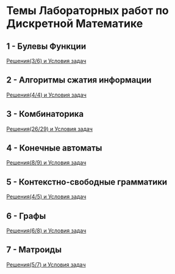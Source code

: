 # Темы Лабораторных работ по Дискретной Математике

## 1 - Булевы Функции
<a href = https://github.com/pertsevpv/ITMO-CT-2019-2020/tree/master/DiscreteMathLabs/1st-Lab>Решения(3/6) и Условия задач</a>  
## 2 - Алгоритмы сжатия информации
<a href = https://github.com/pertsevpv/ITMO-CT-2019-2020/tree/master/DiscreteMathLabs/2nd-Lab>Решения(4/4) и Условия задач</a>  
## 3 - Комбинаторика
<a href = https://github.com/pertsevpv/ITMO-CT-2019-2020/tree/master/DiscreteMathLabs/3rd-Lab>Решения(26/29) и Условия задач</a>  

## 4 - Конечные автоматы
<a href = https://github.com/pertsevpv/ITMO-CT-2019-2020/tree/master/DiscreteMathLabs/4th-Lab>Решения(8/9) и Условия задач</a>  
## 5 - Контекстно-свободные грамматики
<a href = https://github.com/pertsevpv/ITMO-CT-2019-2020/tree/master/DiscreteMathLabs/5th-Lab>Решения(4/5) и Условия задач</a>  

## 6 - Графы

<a href = https://github.com/pertsevpv/ITMO-CT-2019-2020/tree/master/DiscreteMathLabs/6th-Lab>Решения(6/8) и Условия задач</a>  

## 7 - Матроиды

<a href = https://github.com/pertsevpv/ITMO-CT-2019-2020/tree/master/DiscreteMathLabs/7th-Lab>Решения(5/7) и Условия задач</a>  

